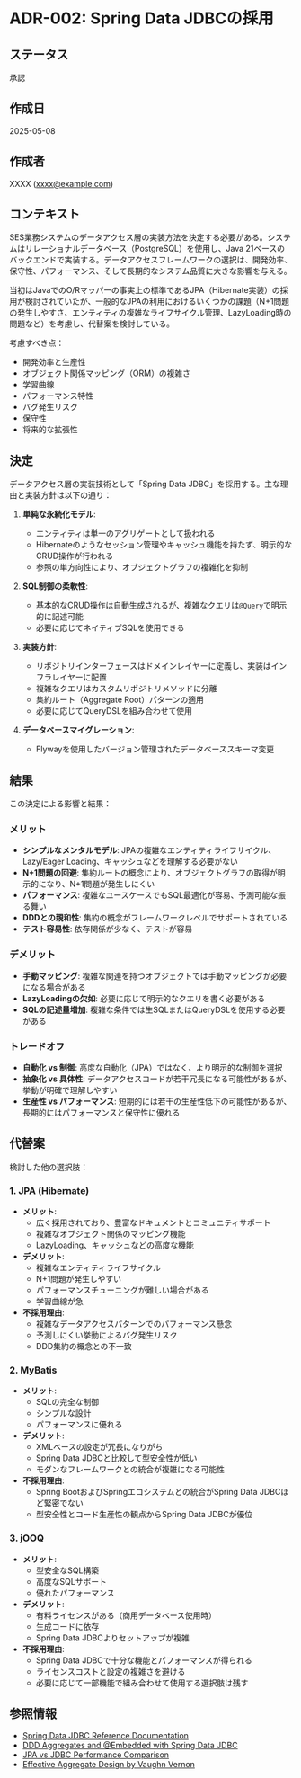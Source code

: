 # ADR-002: Spring Data JDBCの採用

## ステータス
承認

## 作成日
2025-05-08

## 作成者
XXXX (xxxx@example.com)

## コンテキスト
SES業務システムのデータアクセス層の実装方法を決定する必要がある。システムはリレーショナルデータベース（PostgreSQL）を使用し、Java 21ベースのバックエンドで実装する。データアクセスフレームワークの選択は、開発効率、保守性、パフォーマンス、そして長期的なシステム品質に大きな影響を与える。

当初はJavaでのO/Rマッパーの事実上の標準であるJPA（Hibernate実装）の採用が検討されていたが、一般的なJPAの利用におけるいくつかの課題（N+1問題の発生しやすさ、エンティティの複雑なライフサイクル管理、LazyLoading時の問題など）を考慮し、代替案を検討している。

考慮すべき点：
- 開発効率と生産性
- オブジェクト関係マッピング（ORM）の複雑さ
- 学習曲線
- パフォーマンス特性
- バグ発生リスク
- 保守性
- 将来的な拡張性

## 決定
データアクセス層の実装技術として「Spring Data JDBC」を採用する。主な理由と実装方針は以下の通り：

1. **単純な永続化モデル**:
   - エンティティは単一のアグリゲートとして扱われる
   - Hibernateのようなセッション管理やキャッシュ機能を持たず、明示的なCRUD操作が行われる
   - 参照の単方向性により、オブジェクトグラフの複雑化を抑制

2. **SQL制御の柔軟性**:
   - 基本的なCRUD操作は自動生成されるが、複雑なクエリは`@Query`で明示的に記述可能
   - 必要に応じてネイティブSQLを使用できる

3. **実装方針**:
   - リポジトリインターフェースはドメインレイヤーに定義し、実装はインフラレイヤーに配置
   - 複雑なクエリはカスタムリポジトリメソッドに分離
   - 集約ルート（Aggregate Root）パターンの適用
   - 必要に応じてQueryDSLを組み合わせて使用

4. **データベースマイグレーション**:
   - Flywayを使用したバージョン管理されたデータベーススキーマ変更

## 結果
この決定による影響と結果：

### メリット
- **シンプルなメンタルモデル**: JPAの複雑なエンティティライフサイクル、Lazy/Eager Loading、キャッシュなどを理解する必要がない
- **N+1問題の回避**: 集約ルートの概念により、オブジェクトグラフの取得が明示的になり、N+1問題が発生しにくい
- **パフォーマンス**: 複雑なユースケースでもSQL最適化が容易、予測可能な振る舞い
- **DDDとの親和性**: 集約の概念がフレームワークレベルでサポートされている
- **テスト容易性**: 依存関係が少なく、テストが容易

### デメリット
- **手動マッピング**: 複雑な関連を持つオブジェクトでは手動マッピングが必要になる場合がある
- **LazyLoadingの欠如**: 必要に応じて明示的なクエリを書く必要がある
- **SQLの記述量増加**: 複雑な条件では生SQLまたはQueryDSLを使用する必要がある

### トレードオフ
- **自動化 vs 制御**: 高度な自動化（JPA）ではなく、より明示的な制御を選択
- **抽象化 vs 具体性**: データアクセスコードが若干冗長になる可能性があるが、挙動が明確で理解しやすい
- **生産性 vs パフォーマンス**: 短期的には若干の生産性低下の可能性があるが、長期的にはパフォーマンスと保守性に優れる

## 代替案
検討した他の選択肢：

### 1. JPA (Hibernate)
- **メリット**:
  - 広く採用されており、豊富なドキュメントとコミュニティサポート
  - 複雑なオブジェクト関係のマッピング機能
  - LazyLoading、キャッシュなどの高度な機能
- **デメリット**:
  - 複雑なエンティティライフサイクル
  - N+1問題が発生しやすい
  - パフォーマンスチューニングが難しい場合がある
  - 学習曲線が急
- **不採用理由**:
  - 複雑なデータアクセスパターンでのパフォーマンス懸念
  - 予測しにくい挙動によるバグ発生リスク
  - DDD集約の概念との不一致

### 2. MyBatis
- **メリット**:
  - SQLの完全な制御
  - シンプルな設計
  - パフォーマンスに優れる
- **デメリット**:
  - XMLベースの設定が冗長になりがち
  - Spring Data JDBCと比較して型安全性が低い
  - モダンなフレームワークとの統合が複雑になる可能性
- **不採用理由**:
  - Spring BootおよびSpringエコシステムとの統合がSpring Data JDBCほど緊密でない
  - 型安全性とコード生産性の観点からSpring Data JDBCが優位

### 3. jOOQ
- **メリット**:
  - 型安全なSQL構築
  - 高度なSQLサポート
  - 優れたパフォーマンス
- **デメリット**:
  - 有料ライセンスがある（商用データベース使用時）
  - 生成コードに依存
  - Spring Data JDBCよりセットアップが複雑
- **不採用理由**:
  - Spring Data JDBCで十分な機能とパフォーマンスが得られる
  - ライセンスコストと設定の複雑さを避ける
  - 必要に応じて一部機能で組み合わせて使用する選択肢は残す

## 参照情報
- [Spring Data JDBC Reference Documentation](https://docs.spring.io/spring-data/jdbc/docs/current/reference/html/)
- [DDD Aggregates and @Embedded with Spring Data JDBC](https://spring.io/blog/2018/09/24/spring-data-jdbc-references-and-aggregates)
- [JPA vs JDBC Performance Comparison](https://www.baeldung.com/jpa-vs-jdbc-performance)
- [Effective Aggregate Design by Vaughn Vernon](https://dddcommunity.org/library/vernon_2011/)